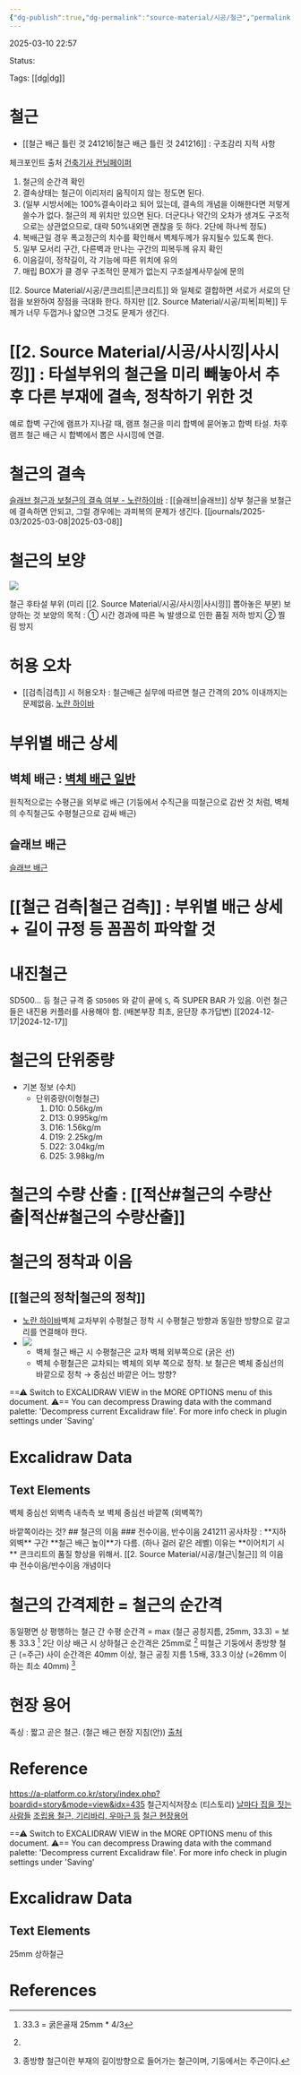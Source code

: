 ```yaml
---
{"dg-publish":true,"dg-permalink":"source-material/시공/철근","permalink":"/source-material/시공/철근/"}
---
```



2025-03-10 22:57

Status: 

Tags: [[dg\|dg]] 

# 철근
- [[철근 배근 틀린 것 241216\|철근 배근 틀린 것 241216]] : 구조감리 지적 사항

체크포인트 출처 [건축기사 컨닝페이퍼](https://blog.naver.com/jsweon/30172009605) 
  1. 철근의 순간격 확인
  2. 결속상태는 철근이 이리저리 움직이지 않는 정도면 된다.
  3. (일부 시방서에는 100%결속이라고 되어 있는데, 결속의 개념을 이해한다면 저렇게 쓸수가 없다. 철근의 제 위치만 있으면 된다. 더군다나 약간의 오차가 생겨도 구조적으로는 상관없으므로, 대략 50%내외면 괜찮을 듯 하다. 2단에 하나씩 정도)
  4. 복배근일 경우 폭고정근의 치수를 확인해서 벽체두께가 유지될수 있도록 한다.
  5. 일부 모서리 구간, 다른벽과 만나는 구간의 피복두께 유지 확인
  6. 이음길이, 정착길이, 각 기능에 따른 위치에 유의
  7. 매립 BOX가 클 경우 구조적인 문제가 없는지 구조설계사무실에 문의

[[2. Source Material/시공/콘크리트\|콘크리트]] 와 일체로 결합하면 서로가 서로의 단점을 보완하여 장점을 극대화 한다. 하지만 [[2. Source Material/시공/피복\|피복]] 두께가 너무 두껍거나 얇으면 그것도 문제가 생긴다.

# [[2. Source Material/시공/사시낑\|사시낑]] : 타설부위의 철근을 미리 빼놓아서 추후 다른 부재에 결속, 정착하기 위한 것
예로 합벽 구간에 램프가 지나갈 때, 램프 철근을 미리 합벽에 묻어놓고 합벽 타설. 차후 램프 철근 배근 시 합벽에서 뽑은 사시낑에 연결.

# 철근의 결속
[슬래브 철근과 보철근의 결속 여부 - 노란하이바](https://m.blog.naver.com/ggupjil/222366153425?recommendTrackingCode=2) : [[슬래브\|슬래브]] 상부 철근을 보철근에 결속하면 안되고, 그럴 경우에는 과피복의 문제가 생긴다. [[journals/2025-03/2025-03-08\|2025-03-08]] 
# 철근의 보양
![](https://i.imgur.com/gFBmQsW.jpeg)

철근 후타설 부위 (미리 [[2. Source Material/시공/사시낑\|사시낑]] 뽑아놓은 부분) 보양하는 것
보양의 목적 : ① 시간 경과에 따른 녹 발생으로 인한 품질 저하 방지 ② 찔림 방지
# 허용 오차
- [[검측\|검측]] 시 허용오차 : 철근배근 실무에 따르면 철근 간격의 20% 이내까지는 문제없음. [노란 하이바](https://m.blog.naver.com/ggupjil/222556495524?recommendTrackingCode=2) 
# 부위별 배근 상세
## 벽체 배근 : [벽체 배근 일반](https://next-rebar.tistory.com/32) 
원칙적으로는 수평근을 외부로 배근
(기둥에서 수직근을 띠철근으로 감싼 것 처럼, 벽체의 수직철근도 수평철근으로 감싸 배근)

## 슬래브 배근
[슬래브 배근](https://next-rebar.tistory.com/30) 

# [[철근 검측\|철근 검측]] : 부위별 배근 상세 + 길이 규정 등 꼼꼼히 파악할 것
# 내진철근
SD500... 등 철근 규격 중 `SD500S` 와 같이 끝에 `S`, 즉 SUPER BAR 가 있음. 이런 철근들은 내진용 커플러를 사용해야 함. (배본부장 최초, 윤단장 추가답변) [[2024-12-17\|2024-12-17]] 

# 철근의 단위중량
- 기본 정보 (수치)
	- 단위중량(이형철근)
	  1. D10: 0.56kg/m
	  2. D13: 0.995kg/m
	  3. D16: 1.56kg/m
	  4. D19: 2.25kg/m
	  5. D22: 3.04kg/m
	  6. D25: 3.98kg/m

# 철근의 수량 산출 : [[적산#철근의 수량산출\|적산#철근의 수량산출]]  

# 철근의 정착과 이음
## [[철근의 정착\|철근의 정착]] 
- [노란 하이바](https://m.blog.naver.com/ggupjil/222480811213?recommendTrackingCode=2)벽체 교차부위 수평철근 정착 시 수평철근 방향과 동일한 방향으로 갈고리를 연결해야 한다. 
- ![](https://i.imgur.com/J19S53T.jpeg)
	-  벽체 철근 배근 시 수평철근은 교차 벽체 외부쪽으로 (굵은 선)
	- 벽체 수평철근은 교차되는 벽체의 외부 쪽으로 정착. 보 철근은 벽체 중심선의 바깥으로 정착 → 중심선 바깥은 어느 방향? 
<div class="transclusion internal-embed is-loaded"><div class="markdown-embed">




==⚠  Switch to EXCALIDRAW VIEW in the MORE OPTIONS menu of this document. ⚠== You can decompress Drawing data with the command palette: 'Decompress current Excalidraw file'. For more info check in plugin settings under 'Saving'


# Excalidraw Data

## Text Elements
벽체 중심선 
외벽측 
내측측 
보 
벽체 중심선 바깥쪽 (외벽쪽?) 


</div></div>
 바깥쪽이라는 것?
## 철근의 이음
### 전수이음, 반수이음
241211 공사차장 : **지하외벽** 구간 **철근 배근 높이**가 다름. (하나 걸러 같은 레벨) 이유는 **이어치기 시** 콘크리트의 품질 향상을 위해서. [[2. Source Material/시공/철근\|철근]] 의 이음 中 전수이음/반수이음 개념이다

# 철근의 간격제한 = 철근의 순간격
동일평면 상 평행하는 철근 간 수평 순간격 = max (철근 공칭지름, 25mm, 33.3) = 보통 33.3 [^1]
2단 이상 배근 시 상하철근 순간격은 25mm로 [^2]
띠철근 기둥에서 종방향 철근 (=주근) 사이 순간격은 40mm 이상, 철근 공칭 지름 1.5배, 33.3 이상 (=26mm 이하는 최소 40mm) [^3]

# 현장 용어
족싱 : 짧고 곧은 철근. (철근 배근 현장 지침(안)) [출처](https://hubanjeon.tistory.com/207) 
# Reference
https://a-platform.co.kr/story/index.php?boardid=story&mode=view&idx=435
철근지식저장소 (티스토리)
[날마다 집을 짓는 사람들](https://e-depot.kr/499) 
[조립용 철근, 기리바리, 우마근 등](https://next-rebar.tistory.com/46) 
[철근 현장용어](https://blog.naver.com/vj21kr/50097600105) 

[^1]: 33.3 = 굵은골재 25mm * 4/3
[^2]:
<div class="transclusion internal-embed is-loaded"><div class="markdown-embed">




==⚠  Switch to EXCALIDRAW VIEW in the MORE OPTIONS menu of this document. ⚠== You can decompress Drawing data with the command palette: 'Decompress current Excalidraw file'. For more info check in plugin settings under 'Saving'


# Excalidraw Data

## Text Elements
25mm 
상하철근 


</div></div>

[^3]: 종방향 철근이란 부재의 길이방향으로 들어가는 철근이며, 기둥에서는 주근이다.

# References
